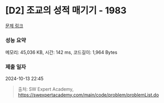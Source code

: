 # [D2] 조교의 성적 매기기 - 1983 

[문제 링크](https://swexpertacademy.com/main/code/problem/problemDetail.do?contestProbId=AV5PwGK6AcIDFAUq) 

### 성능 요약

메모리: 45,036 KB, 시간: 142 ms, 코드길이: 1,964 Bytes

### 제출 일자

2024-10-13 22:45



> 출처: SW Expert Academy, https://swexpertacademy.com/main/code/problem/problemList.do
